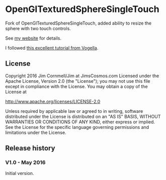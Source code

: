# OpenGlTexturedSphereSingleTouch

Fork of OpenGlTexturedSphereSingleTouch, added ability to resize the sphere with two touch controls.

See [my website](http://www.jimscosmos.com/code/android-open-gl-texture-mapped-spheres/) for details.

I followed [this excellent tutorial from Vogella](http://www.vogella.com/tutorials/AndroidTouch/article.html).

## License
Copyright 2016 Jim Cornmell/Jim at JimsCosmos.com
Licensed under the Apache License, Version 2.0 (the "License");
you may not use this file except in compliance with the License.
You may obtain a copy of the License at

  http://www.apache.org/licenses/LICENSE-2.0

Unless required by applicable law or agreed to in writing, software
distributed under the License is distributed on an "AS IS" BASIS,
WITHOUT WARRANTIES OR CONDITIONS OF ANY KIND, either express or implied.
See the License for the specific language governing permissions and
limitations under the License.

## Release history

### V1.0 - May 2016
Initial version.